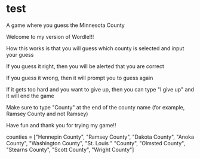 # test
A game where you guess the Minnesota County

Welcome to my version of Wordle!!!

How this works is that you will guess which county is selected and input your guess

If you guess it right, then you will be alerted that you are correct

If you guess it wrong, then it will prompt you to guess again

If it gets too hard and you want to give up, then you can type "I give up" and it will end the game

Make sure to type "County" at the end of the county name (for example, Ramsey County and not Ramsey)

Have fun and thank you for trying my game!!




counties = ["Hennepin County", "Ramsey County", "Dakota County", "Anoka County", "Washington County", "St. Louis "
                                                                                                          "County",
                "Olmsted County", "Stearns County", "Scott County", "Wright County"]
